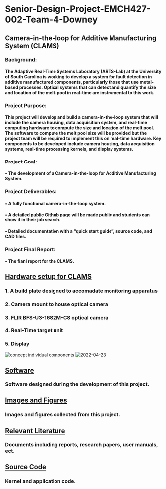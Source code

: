 # Senior-Design-Project-EMCH427-002-Team-4-Downey
## Camera-in-the-loop for Additive Manufacturing System (CLAMS)

### Background:
#### The Adaptive Real-Time Systems Laboratory (ARTS-Lab) at the University of South Carolina is working to develop a system for fault detection in additive manufactured components, particularly those that use metal-based processes.  Optical systems that can detect and quantify the size and location of the melt-pool in real-time are instrumental to this work.

### Project Purpose: 
#### This project will develop and build a camera-in-the-loop system that will include the camera housing, data acquisition system, and real-time computing hardware to compute the size and location of the melt pool. The software to compute the melt pool size will be provided but the project team will be required to implement this on real-time hardware. Key components to be developed include camera housing, data acquisition systems, real-time processing kernels, and display systems.

### Project Goal:
#### •	The development of a Camera-in-the-loop for Additive Manufacturing System. 

### Project Deliverables:
#### •	A fully functional camera-in-the-loop system.
#### •	A detailed public Github page will be made public and students can show it in their job search.
#### •	Detailed documentation with a “quick start guide”, source code, and CAD files. 

### Project Final Report:
#### •	The fianl report for the CLAMS.

## [Hardware setup for CLAMS](CLAMS_Hardware)
### 1. A build plate designed to accomadate monitoring apparatus
### 2. Camera mount to house optical camera
### 3. FLIR BFS-U3-16S2M-CS optical camera
### 4. Real-Time target unit
### 5. Display

![concept individual components](https://user-images.githubusercontent.com/87868879/164946385-f739e6aa-e9ef-41d7-9971-64a388419aa9.png)
![2022-04-23](https://user-images.githubusercontent.com/87868879/164950793-bc84d57c-932b-4bb6-9e4c-60c2c5c90d56.png)

## [Software](CLAMS_Software)
### Software designed during the development of this project.

## [Images and Figures](CLAMS_Images_&_Figures)
### Images and figures collected from this project.

## [Relevant Literature](CLAMS_Relevant_Literature)
### Documents including reports, research papers, user manuals, ect.

## [Source Code](CLAMS_Source_Code)
### Kernel and application code.

